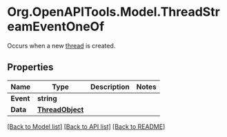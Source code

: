 # Org.OpenAPITools.Model.ThreadStreamEventOneOf
Occurs when a new [thread](/docs/api-reference/threads/object) is created.

## Properties

Name | Type | Description | Notes
------------ | ------------- | ------------- | -------------
**Event** | **string** |  | 
**Data** | [**ThreadObject**](ThreadObject.md) |  | 

[[Back to Model list]](../README.md#documentation-for-models) [[Back to API list]](../README.md#documentation-for-api-endpoints) [[Back to README]](../README.md)

